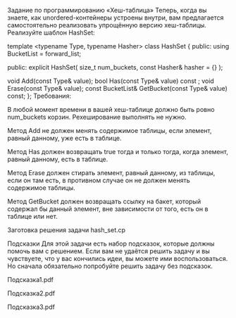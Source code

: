 Задание по программированию «Хеш-таблица»
Теперь, когда вы знаете, как unordered-контейнеры устроены внутри, вам предлагается самостоятельно реализовать упрощённую версию хеш-таблицы. Реализуйте шаблон HashSet:

template <typename Type, typename Hasher>
class HashSet {
public:
  using BucketList = forward_list<Type>;

public:
  explicit HashSet(
      size_t num_buckets,
      const Hasher& hasher = {}
  );

  void Add(const Type& value);
  bool Has(const Type& value) const ;
  void Erase(const Type& value);
  const BucketList& GetBucket(const Type& value) const;
};
Требования:

В любой момент времени в вашей хеш-таблице должно быть ровно num_buckets корзин. Рехеширование выполнять не нужно.

Метод Add не должен менять содержимое таблицы, если элемент, равный данному, уже есть в таблице.

Метод Has должен возвращать true тогда и только тогда, когда элемент, равный данному, есть в таблице.

Метод Erase должен стирать элемент, равный данному, из таблицы, если он там есть, в противном случае он не должен менять содержимое таблицы.

Метод GetBucket должен возвращать ссылку на бакет, который содержал бы данный элемент, вне зависимости от того, есть он в таблице или нет.

Заготовка решения задачи
hash_set.cp

Подсказки
Для этой задачи есть набор подсказок, которые должны помочь вам с решением. Если вам не удаётся решить задачу и вы чувствуете, что у вас кончились идеи, вы можете ими воспользоваться. Но сначала обязательно попробуйте решить задачу без подсказок.

Подсказка1.pdf

Подсказка2.pdf

Подсказка3.pdf
